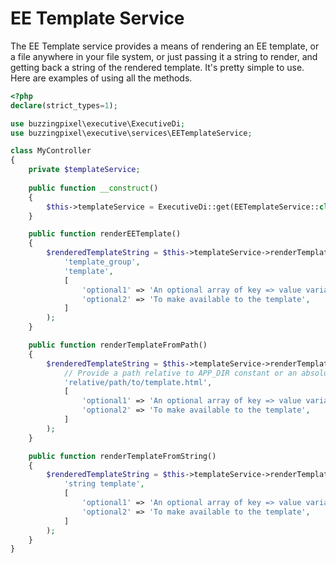 # EE Template Service

The EE Template service provides a means of rendering an EE template, or a file anywhere in your file system, or just passing it a string to render, and getting back a string of the rendered template. It's pretty simple to use. Here are examples of using all the methods.

```php
<?php
declare(strict_types=1);

use buzzingpixel\executive\ExecutiveDi;
use buzzingpixel\executive\services\EETemplateService;

class MyController
{
    private $templateService;
    
    public function __construct()
    {
        $this->templateService = ExecutiveDi::get(EETemplateService::class);
    }

    public function renderEETemplate()
    {
        $renderedTemplateString = $this->templateService->renderTemplate(
            'template_group',
            'template',
            [
                'optional1' => 'An optional array of key => value variables',
                'optional2' => 'To make available to the template',
            ]
        );
    }

    public function renderTemplateFromPath()
    {
        $renderedTemplateString = $this->templateService->renderTemplate(
            // Provide a path relative to APP_DIR constant or an absolute path
            'relative/path/to/template.html',
            [
                'optional1' => 'An optional array of key => value variables',
                'optional2' => 'To make available to the template',
            ]
        );
    }

    public function renderTemplateFromString()
    {
        $renderedTemplateString = $this->templateService->renderTemplate(
            'string template',
            [
                'optional1' => 'An optional array of key => value variables',
                'optional2' => 'To make available to the template',
            ]
        );
    }
}
```
